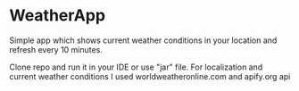 # WeatherApp
Simple app which shows current weather conditions in your location and refresh every 10 minutes.

Clone repo and run it in your IDE or use "jar" file. For localization and current weather conditions I used worldweatheronline.com and apify.org api
